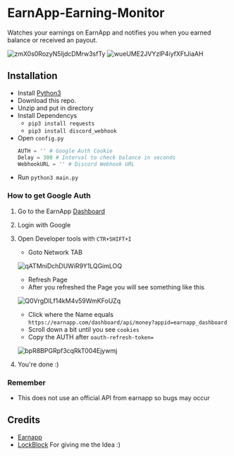 # EarnApp-Earning-Monitor
Watches your earnings on EarnApp and notifies you when you earned balance or received an payout.

![zmX0s0RozyN5IjdcDMrw3sfTy](https://user-images.githubusercontent.com/65712074/140638993-09a3645e-3c4b-48b1-b139-ee2c1387c79e.png)
![wueUME2JVYzlP4iyfXFtJiaAH](https://user-images.githubusercontent.com/65712074/140639093-7925bb31-52b7-42c1-81a5-0a3ce755438b.png)


## Installation

- Install [Python3](https://www.python.org/downloads/)
- Download this repo.
- Unzip and put in directory
- Install Dependencys
  * `pip3 install requests`
  * `pip3 install discord_webhook`
- Open `config.py`
  ```py
  AUTH = '' # Google Auth Cookie
  Delay = 300 # Interval to check balance in seconds
  WebhookURL = '' # Discord Webhook URL
  ```
- Run `python3 main.py`

### How to get Google Auth
1) Go to the EarnApp [Dashboard](https://earnapp.com/dashboard/)
2) Login with Google
3) Open Developer tools with `CTR+SHIFT+I`
   * Goto Network TAB
   
   ![qATMniDchDUWiR9Y1LQGimLOQ](https://user-images.githubusercontent.com/65712074/140639251-a6be881d-b394-4fc3-a7e5-2543e80320bb.png)
   
   * Refresh Page
   * After you refreshed the Page you will see something like this
   
   ![Q0VrgDlLf14kM4v59WmKFoUZq](https://user-images.githubusercontent.com/65712074/140639334-c5f7dfe1-0600-4e01-99f0-f08db0d1489c.png)

   * Click where the Name equals `https://earnapp.com/dashboard/api/money?appid=earnapp_dashboard`
   * Scroll down a bit until you see `cookies`
   * Copy the AUTH after `oauth-refresh-token=`
   
   ![bpR8BPGRpf3cqRkT004Ejywmj](https://user-images.githubusercontent.com/65712074/140639500-01b4aa40-91bf-48eb-a4af-a45a4b615d4d.png)
4) You're done :)

### Remember
  * This does not use an official API from earnapp so bugs may occur

## Credits
- [Earnapp](https://earnapp.com/)
- [LockBlock](https://github.com/LockBlock-dev/) For giving me the Idea :)
